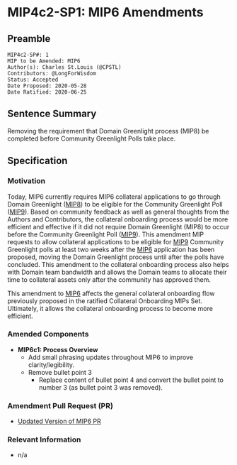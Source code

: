 # MIP4c2-SP1: MIP6 Amendments

## Preamble

```
MIP4c2-SP#: 1
MIP to be Amended: MIP6 
Author(s): Charles St.Louis (@CPSTL)
Contributors: @LongForWisdom
Status: Accepted
Date Proposed: 2020-05-28
Date Ratified: 2020-06-25
```

## Sentence Summary
Removing the requirement that Domain Greenlight process (MIP8) be completed before Community Greenlight Polls take place.

## Specification

### Motivation

Today, MIP6 currently requires MIP6 collateral applications to go through Domain Greenlight ([MIP8](https://github.com/makerdao/mips/blob/master/MIP8/mip8.md)) to be eligible for the Community Greenlight Poll ([MIP9](https://github.com/makerdao/mips/blob/master/MIP9/mip9.md)). Based on community feedback as well as general thoughts from the Authors and Contributors, the collateral onboarding process would be more efficient and effective if it did not require Domain Greenlight (MIP8) to occur before the Community Greenlight Poll ([MIP9](https://github.com/makerdao/mips/blob/master/MIP9/mip9.md)). This amendment MIP requests to allow collateral applications to be eligible for [MIP9](https://github.com/makerdao/mips/blob/master/MIP9/mip9.md) Community Greenlight polls at least two weeks after the [MIP6](https://github.com/makerdao/mips/blob/master/MIP6/mip6.md) application has been proposed, moving the Domain Greenlight process until after the polls have concluded. This amendment to the collateral onboarding process also helps with Domain team bandwidth and allows the Domain teams to allocate their time to collateral assets only after the community has approved them.

This amendment to [MIP6](https://github.com/makerdao/mips/blob/master/MIP6/mip6.md) affects the general collateral onboarding flow previously proposed in the ratified Collateral Onboarding MIPs Set. Ultimately, it allows the collateral onboarding process to become more efficient. 

### Amended Components


- **MIP6c1: Process Overview**
    - Add small phrasing updates throughout MIP6 to improve clarity/legibility. 
    - Remove bullet point 3
        - Replace content of bullet point 4 and convert the bullet point to number 3 (as bullet point 3 was removed).


### Amendment Pull Request (PR)

- [Updated Version of MIP6 PR](https://github.com/makerdao/mips/pull/39)

### Relevant Information

- n/a
